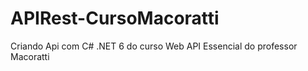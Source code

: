 # APIRest-CursoMacoratti

Criando Api com C# .NET 6 do curso Web API Essencial do professor Macoratti 
